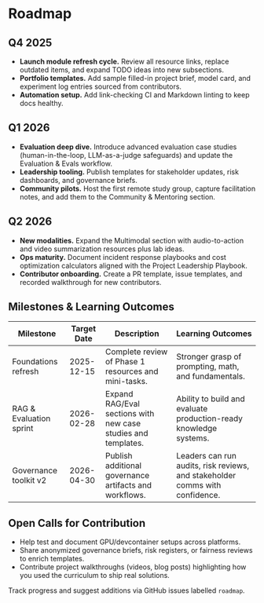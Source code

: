 # Roadmap

## Q4 2025
- **Launch module refresh cycle.** Review all resource links, replace outdated items, and expand TODO ideas into new subsections.
- **Portfolio templates.** Add sample filled-in project brief, model card, and experiment log entries sourced from contributors.
- **Automation setup.** Add link-checking CI and Markdown linting to keep docs healthy.

## Q1 2026
- **Evaluation deep dive.** Introduce advanced evaluation case studies (human-in-the-loop, LLM-as-a-judge safeguards) and update the Evaluation & Evals workflow.
- **Leadership tooling.** Publish templates for stakeholder updates, risk dashboards, and governance briefs.
- **Community pilots.** Host the first remote study group, capture facilitation notes, and add them to the Community & Mentoring section.

## Q2 2026
- **New modalities.** Expand the Multimodal section with audio-to-action and video summarization resources plus lab ideas.
- **Ops maturity.** Document incident response playbooks and cost optimization calculators aligned with the Project Leadership Playbook.
- **Contributor onboarding.** Create a PR template, issue templates, and recorded walkthrough for new contributors.

## Milestones & Learning Outcomes
| Milestone | Target Date | Description | Learning Outcomes |
| --- | --- | --- | --- |
| Foundations refresh | 2025-12-15 | Complete review of Phase 1 resources and mini-tasks. | Stronger grasp of prompting, math, and fundamentals. |
| RAG & Evaluation sprint | 2026-02-28 | Expand RAG/Eval sections with new case studies and templates. | Ability to build and evaluate production-ready knowledge systems. |
| Governance toolkit v2 | 2026-04-30 | Publish additional governance artifacts and workflows. | Leaders can run audits, risk reviews, and stakeholder comms with confidence. |

## Open Calls for Contribution
- Help test and document GPU/devcontainer setups across platforms.
- Share anonymized governance briefs, risk registers, or fairness reviews to enrich templates.
- Contribute project walkthroughs (videos, blog posts) highlighting how you used the curriculum to ship real solutions.

Track progress and suggest additions via GitHub issues labelled `roadmap`.
